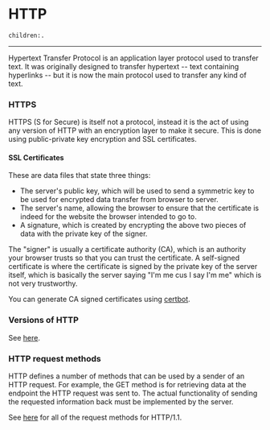 # HTTP
```query
children:.
```
---

Hypertext Transfer Protocol is an application layer protocol used to transfer text. It was originally designed to transfer hypertext -- text containing hyperlinks -- but it is now the main protocol used to transfer any kind of text.

### HTTPS
HTTPS (S for Secure) is itself not a protocol, instead it is the act of using any version of HTTP with an encryption layer to make it secure. This is done using public-private key encryption and SSL certificates.

#### SSL Certificates
These are data files that state three things:
- The server's public key, which will be used to send a symmetric key to be used for encrypted data transfer from browser to server.
- The server's name, allowing the browser to ensure that the certificate is indeed for the website the browser intended to go to.
- A signature, which is created by encrypting the above two pieces of data with the private key of the signer.

The "signer" is usually a certificate authority (CA), which is an authority your browser trusts so that you can trust the certificate. A self-signed certificate is where the certificate is signed by the private key of the server itself, which is basically the server saying "I'm me cus I say I'm me" which is not very trustworthy.

You can generate CA signed certificates using [certbot](https://certbot.eff.org/instructions?ws=nginx&os=snap).

### Versions of HTTP
See [here](https://www.litespeedtech.com/http-https-http2-http3).

### HTTP request methods
HTTP defines a number of methods that can be used by a sender of an HTTP request. For example, the GET method is for retrieving data at the endpoint the HTTP request was sent to. The actual functionality of sending the requested information back must be implemented by the server.

See [here](https://en.wikipedia.org/wiki/HTTP#Request_methods) for all of the request methods for HTTP/1.1.
